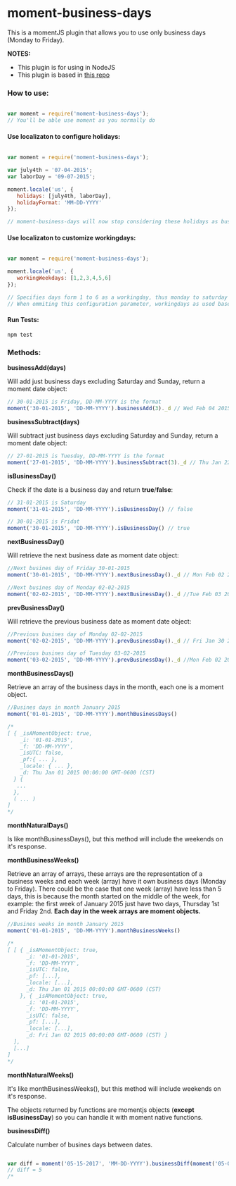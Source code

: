 # moment-business-days
This is a momentJS plugin that allows you to use only business days (Monday to Friday).

**NOTES:**
* This plugin is for using in NodeJS
* This plugin is based in [this repo](http://goo.gl/i9m4gJ)

### How to use:

````javascript

var moment = require('moment-business-days');
// You'll be able use moment as you normally do

````

#### Use localizaton to configure holidays:

````javascript

var moment = require('moment-business-days');

var july4th = '07-04-2015';
var laborDay = '09-07-2015';

moment.locale('us', {
   holidays: [july4th, laborDay],
   holidayFormat: 'MM-DD-YYYY' 
});

// moment-business-days will now stop considering these holidays as business days

````
#### Use localizaton to customize workingdays:

````javascript

var moment = require('moment-business-days');

moment.locale('us', {
   workingWeekdays: [1,2,3,4,5,6] 
});

// Specifies days form 1 to 6 as a workingday, thus monday to saturday
// When ommiting this configuration parameter, workingdays as used based on locale default

````
#### Run Tests:

`npm test`

### Methods:


**businessAdd(days)**

Will add just business days excluding Saturday and Sunday, return a moment date object:

```javascript
// 30-01-2015 is Friday, DD-MM-YYYY is the format
moment('30-01-2015', 'DD-MM-YYYY').businessAdd(3)._d // Wed Feb 04 2015 00:00:00 GMT-0600 (CST)
```

**businessSubtract(days)**

Will subtract just business days excluding Saturday and Sunday, return a moment date object:

```javascript
// 27-01-2015 is Tuesday, DD-MM-YYYY is the format
moment('27-01-2015', 'DD-MM-YYYY').businessSubtract(3)._d // Thu Jan 22 2015 00:00:00 GMT-0600 (CST)
```

**isBusinessDay()**

Check if the date is a business day and return  **true**/**false**:

```javascript
// 31-01-2015 is Saturday
moment('31-01-2015', 'DD-MM-YYYY').isBusinessDay() // false

// 30-01-2015 is Fridat
moment('30-01-2015', 'DD-MM-YYYY').isBusinessDay() // true
```

**nextBusinessDay()**

Will retrieve the next business date as moment date object:

```javascript
//Next busines day of Friday 30-01-2015
moment('30-01-2015', 'DD-MM-YYYY').nextBusinessDay()._d // Mon Feb 02 2015 00:00:00 GMT-0600 (CST)

//Next busines day of Monday 02-02-2015
moment('02-02-2015', 'DD-MM-YYYY').nextBusinessDay()._d //Tue Feb 03 2015 00:00:00 GMT-0600 (CST)
```

**prevBusinessDay()**

Will retrieve the previous business date as moment date object:

```javascript
//Previous busines day of Monday 02-02-2015
moment('02-02-2015', 'DD-MM-YYYY').prevBusinessDay()._d // Fri Jan 30 2015 00:00:00 GMT-0600 (CST)

//Previous busines day of Tuesday 03-02-2015
moment('03-02-2015', 'DD-MM-YYYY').prevBusinessDay()._d //Mon Feb 02 2015 00:00:00 GMT-0600 (CST)
```

**monthBusinessDays()**

Retrieve an array of the business days in the month, each one is a moment object.

```javascript
//Busines days in month January 2015
moment('01-01-2015', 'DD-MM-YYYY').monthBusinessDays()

/*
[ { _isAMomentObject: true,
    _i: '01-01-2015',
    _f: 'DD-MM-YYYY',
    _isUTC: false,
    _pf:{ ... },
    _locale: { ... },
    _d: Thu Jan 01 2015 00:00:00 GMT-0600 (CST)
  } {
   ...
  },
  ( ... )
]
*/
```

**monthNaturalDays()**

Is like monthBusinessDays(), but this method will include the weekends on it's response.

**monthBusinessWeeks()**

Retrieve an array of arrays, these arrays are the representation of a business weeks and each week (array) have it own business days (Monday to Friday). There could be the case that one week (array) have less than 5 days, this is because the month started on the middle of the week, for example: the first week of January 2015 just have two days, Thursday 1st and Friday 2nd. **Each day in the week arrays are moment objects.**

```javascript
//Busines weeks in month January 2015
moment('01-01-2015', 'DD-MM-YYYY').monthBusinessWeeks()

/*
[ [ { _isAMomentObject: true,
      _i: '01-01-2015',
      _f: 'DD-MM-YYYY',
      _isUTC: false,
      _pf: [...],
      _locale: [...],
      _d: Thu Jan 01 2015 00:00:00 GMT-0600 (CST) 
    }, { _isAMomentObject: true,
      _i: '01-01-2015',
      _f: 'DD-MM-YYYY',
      _isUTC: false,
      _pf: [...],
      _locale: [...],
      _d: Fri Jan 02 2015 00:00:00 GMT-0600 (CST) }
  ],
  [...]
]
*/
```
**monthNaturalWeeks()**

It's like monthBusinessWeeks(), but this method will include weekends on it's response.

The objects returned by functions are momentjs objects (**except isBusinessDay**) so you can handle it with moment native functions.

**businessDiff()**

Calculate number of busines days between dates.

```javascript

var diff = moment('05-15-2017', 'MM-DD-YYYY').businessDiff(moment('05-08-2017','MM-DD-YYYY'));
// diff = 5
/*
